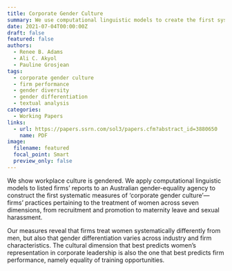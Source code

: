 ```yaml
---
title: Corporate Gender Culture
summary: We use computational linguistic models to create the first systematic measures of 'corporate gender culture' in Australian firms and find that workplace culture is gendered. Our findings indicate that firms exhibit systematic gender differentiation, with variations across industries, and the cultural dimension that most influences women's representation in leadership and firm performance is the equality of training opportunities.
date: 2021-07-04T00:00:00Z
draft: false
featured: false
authors:
  - Renee B. Adams
  - Ali C. Akyol
  - Pauline Grosjean
tags:
  - corporate gender culture
  - firm performance
  - gender diversity
  - gender differentiation
  - textual analysis
categories:
  - Working Papers
links:
  - url: https://papers.ssrn.com/sol3/papers.cfm?abstract_id=3880650
    name: PDF
image:
  filename: featured
  focal_point: Smart
  preview_only: false
---
```

We show workplace culture is gendered. We apply computational linguistic models to listed firms’ reports to an Australian gender-equality agency to construct the first systematic measures of ‘corporate gender culture’—firms’ practices pertaining to the treatment of women across seven dimensions, from recruitment and promotion to maternity leave and sexual harassment.


Our measures reveal that firms treat women systematically differently from men, but also that gender differentiation varies across industry and firm characteristics. The cultural dimension that best predicts women’s representation in corporate leadership is also the one that best predicts firm performance, namely equality of training opportunities.
